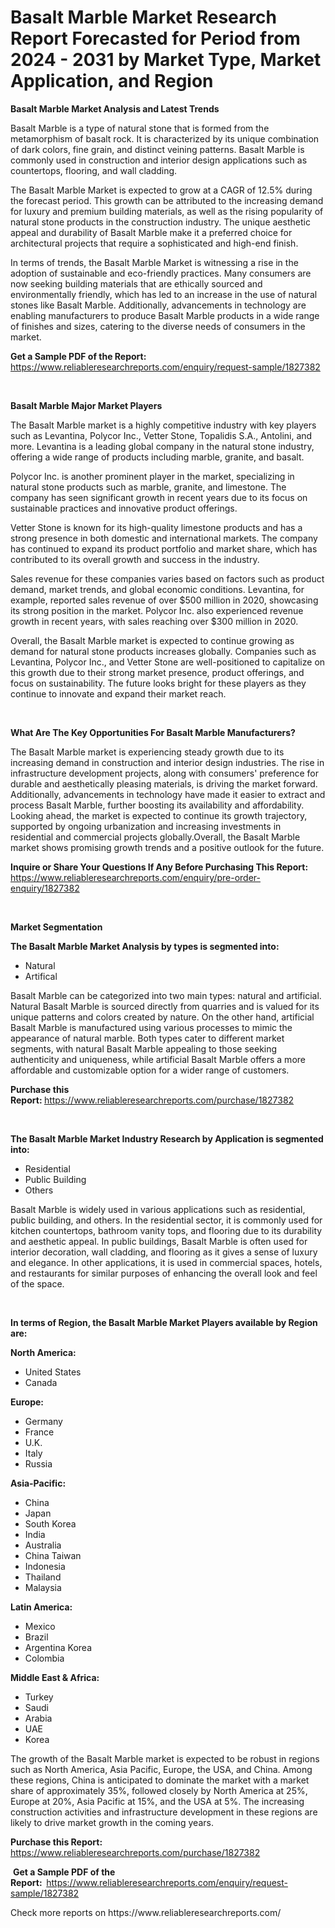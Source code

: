 <p><h1>Basalt Marble Market Research Report Forecasted for Period from 2024 -  2031 by Market Type, Market Application, and Region</h1></p><p><strong>Basalt Marble Market Analysis and Latest Trends</strong></p>
<p><p>Basalt Marble is a type of natural stone that is formed from the metamorphism of basalt rock. It is characterized by its unique combination of dark colors, fine grain, and distinct veining patterns. Basalt Marble is commonly used in construction and interior design applications such as countertops, flooring, and wall cladding.</p><p>The Basalt Marble Market is expected to grow at a CAGR of 12.5% during the forecast period. This growth can be attributed to the increasing demand for luxury and premium building materials, as well as the rising popularity of natural stone products in the construction industry. The unique aesthetic appeal and durability of Basalt Marble make it a preferred choice for architectural projects that require a sophisticated and high-end finish.</p><p>In terms of trends, the Basalt Marble Market is witnessing a rise in the adoption of sustainable and eco-friendly practices. Many consumers are now seeking building materials that are ethically sourced and environmentally friendly, which has led to an increase in the use of natural stones like Basalt Marble. Additionally, advancements in technology are enabling manufacturers to produce Basalt Marble products in a wide range of finishes and sizes, catering to the diverse needs of consumers in the market.</p></p>
<p><strong>Get a Sample PDF of the Report:&nbsp;</strong> <a href="https://www.reliableresearchreports.com/enquiry/request-sample/1827382">https://www.reliableresearchreports.com/enquiry/request-sample/1827382</a></p>
<p>&nbsp;</p>
<p><strong>Basalt Marble Major Market Players</strong></p>
<p><p>The Basalt Marble market is a highly competitive industry with key players such as Levantina, Polycor Inc., Vetter Stone, Topalidis S.A., Antolini, and more. Levantina is a leading global company in the natural stone industry, offering a wide range of products including marble, granite, and basalt.</p><p>Polycor Inc. is another prominent player in the market, specializing in natural stone products such as marble, granite, and limestone. The company has seen significant growth in recent years due to its focus on sustainable practices and innovative product offerings.</p><p>Vetter Stone is known for its high-quality limestone products and has a strong presence in both domestic and international markets. The company has continued to expand its product portfolio and market share, which has contributed to its overall growth and success in the industry.</p><p>Sales revenue for these companies varies based on factors such as product demand, market trends, and global economic conditions. Levantina, for example, reported sales revenue of over $500 million in 2020, showcasing its strong position in the market. Polycor Inc. also experienced revenue growth in recent years, with sales reaching over $300 million in 2020.</p><p>Overall, the Basalt Marble market is expected to continue growing as demand for natural stone products increases globally. Companies such as Levantina, Polycor Inc., and Vetter Stone are well-positioned to capitalize on this growth due to their strong market presence, product offerings, and focus on sustainability. The future looks bright for these players as they continue to innovate and expand their market reach.</p></p>
<p>&nbsp;</p>
<p><strong>What Are The Key Opportunities For Basalt Marble Manufacturers?</strong></p>
<p><p>The Basalt Marble market is experiencing steady growth due to its increasing demand in construction and interior design industries. The rise in infrastructure development projects, along with consumers' preference for durable and aesthetically pleasing materials, is driving the market forward. Additionally, advancements in technology have made it easier to extract and process Basalt Marble, further boosting its availability and affordability. Looking ahead, the market is expected to continue its growth trajectory, supported by ongoing urbanization and increasing investments in residential and commercial projects globally.Overall, the Basalt Marble market shows promising growth trends and a positive outlook for the future.</p></p>
<p><strong>Inquire or Share Your Questions If Any Before Purchasing This Report:</strong> <a href="https://www.reliableresearchreports.com/enquiry/pre-order-enquiry/1827382">https://www.reliableresearchreports.com/enquiry/pre-order-enquiry/1827382</a></p>
<p>&nbsp;</p>
<p><strong>Market Segmentation</strong></p>
<p><strong>The Basalt Marble Market Analysis by types is segmented into:</strong></p>
<p><ul><li>Natural</li><li>Artifical</li></ul></p>
<p><p>Basalt Marble can be categorized into two main types: natural and artificial. Natural Basalt Marble is sourced directly from quarries and is valued for its unique patterns and colors created by nature. On the other hand, artificial Basalt Marble is manufactured using various processes to mimic the appearance of natural marble. Both types cater to different market segments, with natural Basalt Marble appealing to those seeking authenticity and uniqueness, while artificial Basalt Marble offers a more affordable and customizable option for a wider range of customers.</p></p>
<p><strong>Purchase this Report:&nbsp;</strong><a href="https://www.reliableresearchreports.com/purchase/1827382">https://www.reliableresearchreports.com/purchase/1827382</a></p>
<p>&nbsp;</p>
<p><strong>The Basalt Marble Market Industry Research by Application is segmented into:</strong></p>
<p><ul><li>Residential</li><li>Public Building</li><li>Others</li></ul></p>
<p><p>Basalt Marble is widely used in various applications such as residential, public building, and others. In the residential sector, it is commonly used for kitchen countertops, bathroom vanity tops, and flooring due to its durability and aesthetic appeal. In public buildings, Basalt Marble is often used for interior decoration, wall cladding, and flooring as it gives a sense of luxury and elegance. In other applications, it is used in commercial spaces, hotels, and restaurants for similar purposes of enhancing the overall look and feel of the space.</p></p>
<p>&nbsp;</p>
<p><strong>In terms of Region, the Basalt Marble Market Players available by Region are:</strong></p>
<p>
    <p> <strong> North America: </strong>
        <ul>
            <li>United States</li>
            <li>Canada</li>
        </ul>
        </p> 
    <p> <strong> Europe: </strong>
        <ul>
            <li>Germany</li>
            <li>France</li>
            <li>U.K.</li>
            <li>Italy</li>
            <li>Russia</li>
        </ul>
        </p> 
    <p> <strong> Asia-Pacific: </strong>
        <ul>
            <li>China</li>
            <li>Japan</li>
            <li>South Korea</li>
            <li>India</li>
            <li>Australia</li>
            <li>China Taiwan</li>
            <li>Indonesia</li>
            <li>Thailand</li>
            <li>Malaysia</li>
        </ul>
        </p> 
    <p> <strong> Latin America: </strong>
        <ul>
            <li>Mexico</li>
            <li>Brazil</li>
            <li>Argentina Korea</li>
            <li>Colombia</li>
        </ul>
        </p> 
    <p> <strong> Middle East & Africa: </strong>
        <ul>
            <li>Turkey</li>
            <li>Saudi</li>
            <li>Arabia</li>
            <li>UAE</li>
            <li>Korea</li>
        </ul>
    </p>
    </p>
<p><p>The growth of the Basalt Marble market is expected to be robust in regions such as North America, Asia Pacific, Europe, the USA, and China. Among these regions, China is anticipated to dominate the market with a market share of approximately 35%, followed closely by North America at 25%, Europe at 20%, Asia Pacific at 15%, and the USA at 5%. The increasing construction activities and infrastructure development in these regions are likely to drive market growth in the coming years.</p></p>
<p><strong>Purchase this Report: </strong><a href="https://www.reliableresearchreports.com/purchase/1827382">https://www.reliableresearchreports.com/purchase/1827382</a></p>
<p>&nbsp;<strong>Get a Sample PDF of the Report:&nbsp;&nbsp;</strong><a href="https://www.reliableresearchreports.com/enquiry/request-sample/1827382">https://www.reliableresearchreports.com/enquiry/request-sample/1827382</a></p>
<p><strong></strong></p>
<p>Check more reports on https://www.reliableresearchreports.com/</p>